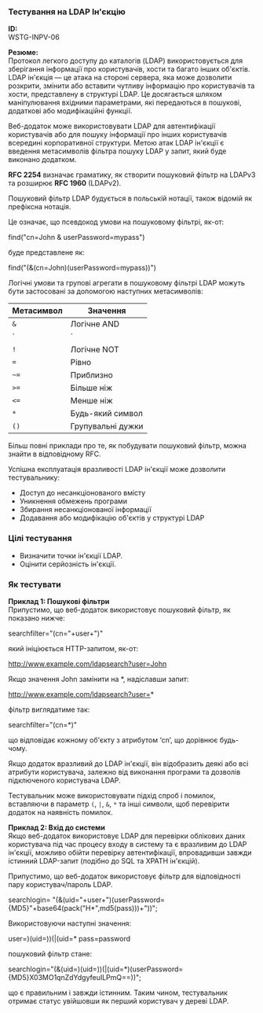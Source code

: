 ### Тестування на LDAP Ін'єкцію

**ID:**  
WSTG-INPV-06  

**Резюме:**  
Протокол легкого доступу до каталогів (LDAP) використовується для зберігання інформації про користувачів, хости та багато інших об'єктів. LDAP ін'єкція — це атака на стороні сервера, яка може дозволити розкрити, змінити або вставити чутливу інформацію про користувачів та хости, представлену в структурі LDAP. Це досягається шляхом маніпулювання вхідними параметрами, які передаються в пошукові, додаткові або модифікаційні функції.

Веб-додаток може використовувати LDAP для автентифікації користувачів або для пошуку інформації про інших користувачів всередині корпоративної структури. Метою атак LDAP ін'єкції є введення метасимволів фільтра пошуку LDAP у запит, який буде виконано додатком.

**RFC 2254** визначає граматику, як створити пошуковий фільтр на LDAPv3 та розширює **RFC 1960** (LDAPv2).

Пошуковий фільтр LDAP будується в польській нотації, також відомій як префіксна нотація.

Це означає, що псевдокод умови на пошуковому фільтрі, як-от:

find("cn=John & userPassword=mypass")

буде представлене як:

find("(&(cn=John)(userPassword=mypass))")


Логічні умови та групові агрегати в пошуковому фільтрі LDAP можуть бути застосовані за допомогою наступних метасимволів:

| Метасимвол | Значення           |
|-------------|-------------------|
| `&`         | Логічне AND       |
| `|`         | Логічне OR        |
| `!`         | Логічне NOT       |
| `=`         | Рівно             |
| `~=`        | Приблизно         |
| `>=`        | Більше ніж        |
| `<=`        | Менше ніж         |
| `*`         | Будь-який символ   |
| `()`        | Групувальні дужки |

Більш повні приклади про те, як побудувати пошуковий фільтр, можна знайти в відповідному RFC.

Успішна експлуатація вразливості LDAP ін'єкції може дозволити тестувальнику:

- Доступ до несанкціонованого вмісту
- Уникнення обмежень програми
- Збирання несанкціонованої інформації
- Додавання або модифікацію об'єктів у структурі LDAP

### Цілі тестування

- Визначити точки ін'єкції LDAP.
- Оцінити серйозність ін'єкції.

### Як тестувати

**Приклад 1: Пошукові фільтри**  
Припустимо, що веб-додаток використовує пошуковий фільтр, як показано нижче:

searchfilter="(cn="+user+")"

який ініціюється HTTP-запитом, як-от:

http://www.example.com/ldapsearch?user=John

Якщо значення John замінити на *, надіславши запит:

http://www.example.com/ldapsearch?user=*

фільтр виглядатиме так:

searchfilter="(cn=*)"


що відповідає кожному об'єкту з атрибутом ‘cn’, що дорівнює будь-чому.

Якщо додаток вразливий до LDAP ін'єкції, він відобразить деякі або всі атрибути користувача, залежно від виконання програми та дозволів підключеного користувача LDAP.

Тестувальник може використовувати підхід спроб і помилок, вставляючи в параметр `(`, `|`, `&`, `*` та інші символи, щоб перевірити додаток на наявність помилок.

**Приклад 2: Вхід до системи**  
Якщо веб-додаток використовує LDAP для перевірки облікових даних користувача під час процесу входу в систему та є вразливим до LDAP ін'єкції, можливо обійти перевірку автентифікації, впровадивши завжди істинний LDAP-запит (подібно до SQL та XPATH ін'єкцій).

Припустимо, що веб-додаток використовує фільтр для відповідності пару користувач/пароль LDAP.

searchlogin= "(&(uid="+user+")(userPassword={MD5}"+base64(pack("H*",md5(pass)))+"))";

Використовуючи наступні значення:

user=)(uid=))(|(uid=* pass=password

пошуковий фільтр стане:

searchlogin="(&(uid=)(uid=))(|(uid=*)(userPassword={MD5}X03MO1qnZdYdgyfeuILPmQ==))";


що є правильним і завжди істинним. Таким чином, тестувальник отримає статус увійшовши як перший користувач у дереві LDAP.
